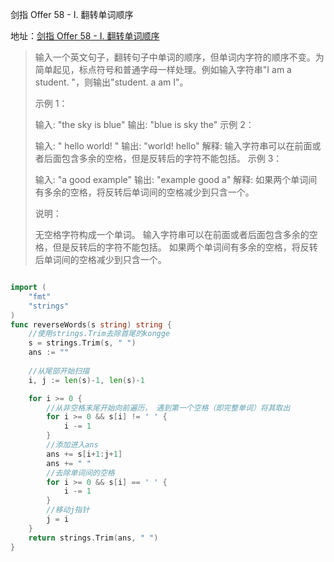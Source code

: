 剑指 Offer 58 - I. 翻转单词顺序

地址：[剑指 Offer 58 - I. 翻转单词顺序](https://leetcode-cn.com/problems/fan-zhuan-dan-ci-shun-xu-lcof/)

> 输入一个英文句子，翻转句子中单词的顺序，但单词内字符的顺序不变。为简单起见，标点符号和普通字母一样处理。例如输入字符串"I am a student. "，则输出"student. a am I"。
>
>  
>
> 示例 1：
>
> 输入: "the sky is blue"
> 输出: "blue is sky the"
> 示例 2：
>
> 输入: "  hello world!  "
> 输出: "world! hello"
> 解释: 输入字符串可以在前面或者后面包含多余的空格，但是反转后的字符不能包括。
> 示例 3：
>
> 输入: "a good   example"
> 输出: "example good a"
> 解释: 如果两个单词间有多余的空格，将反转后单词间的空格减少到只含一个。
>
>
> 说明：
>
> 无空格字符构成一个单词。
> 输入字符串可以在前面或者后面包含多余的空格，但是反转后的字符不能包括。
> 如果两个单词间有多余的空格，将反转后单词间的空格减少到只含一个。

``` 

```

```go
import (
    "fmt"
    "strings"
)
func reverseWords(s string) string {
    //使用strings.Trim去除首尾的kongge
    s = strings.Trim(s, " ")
    ans := ""
    
    //从尾部开始扫描
    i, j := len(s)-1, len(s)-1

    for i >= 0 {
        //从非空格末尾开始向前遍历， 遇到第一个空格（即完整单词）将其取出
        for i >= 0 && s[i] != ' ' {
            i -= 1
        }
        //添加进入ans
        ans += s[i+1:j+1]
        ans += " "
        //去除单词间的空格
        for i >= 0 && s[i] == ' ' {
            i -= 1
        }
        //移动j指针
        j = i
    }
    return strings.Trim(ans, " ")
}
```

